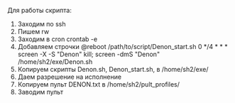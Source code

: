 Для работы скрипта:
1) Заходим по ssh
2) Пишем rw
3) Заходим в cron
crontab -e
4) Добавляем строчки
@reboot /path/to/script/Denon_start.sh
0 */4 * * * screen -X -S "Denon" kill; screen -dmS "Denon" /home/sh2/exe/Denon.sh
5) Копируем скрипты Denon.sh, Denon_start.sh,  в /home/sh2/exe/
6) Даем разрешение на исполнение
7) Копируем пульт DENON.txt в /home/sh2/pult_profiles/
8) Заводим пульт